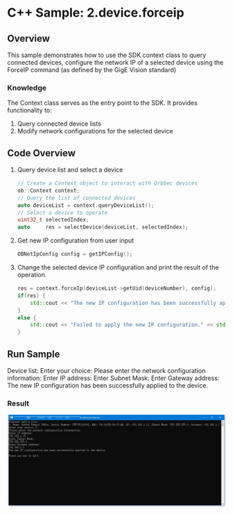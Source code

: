 # C++ Sample: 2.device.forceip

## Overview
This sample demonstrates how to use the SDK context class to query connected devices, configure the network IP of a selected device using the ForceIP command (as defined by the GigE Vision standard)

### Knowledge
The Context class serves as the entry point to the SDK. It provides functionality to:
1. Query connected device lists
2. Modify network configurations for the selected device

## Code Overview

1. Query device list and select a device

    ```cpp
    // Create a Context object to interact with Orbbec devices
    ob::Context context;
    // Query the list of connected devices
    auto deviceList = context.queryDeviceList();
    // Select a device to operate
    uint32_t selectedIndex;
    auto     res = selectDevice(deviceList, selectedIndex);
    ```

2. Get new IP configuration from user input

    ```cpp
    OBNetIpConfig config = getIPConfig();
    ```

3. Change the selected device IP configuration and print the result of the operation.

    ```cpp
    res = context.forceIp(deviceList->getUid(deviceNumber), config);
    if(res) {
        std::cout << "The new IP configuration has been successfully applied to the device." << std::endl;
    }
    else {
        std::cout << "Failed to apply the new IP configuration." << std::endl;
    }
    ```

## Run Sample
Device list:
Enter your choice: 
Please enter the network configuration information:
Enter IP address:
Enter Subnet Mask:
Enter Gateway address:
The new IP configuration has been successfully applied to the device.

### Result
![result](/docs/resource/forceip.jpg)
